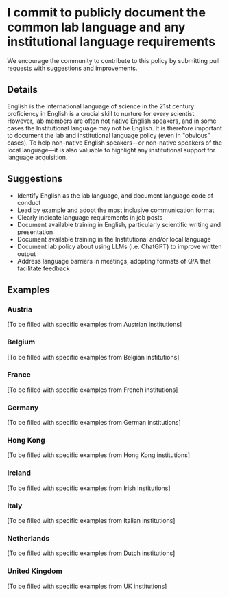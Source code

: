 # I commit to publicly document the common lab language and any institutional language requirements

We encourage the community to contribute to this policy by submitting pull requests with suggestions and improvements.

## Details
English is the international language of science in the 21st century: proficiency in English is a crucial skill to nurture for every scientist. However, lab members are often not native English speakers, and in some cases the Institutional language may not be English. It is therefore important to document the lab and institutional language policy (even in "obvious" cases). To help non-native English speakers—or non-native speakers of the local language—it is also valuable to highlight any institutional support for language acquisition.

## Suggestions
- Identify English as the lab language, and document language code of conduct
- Lead by example and adopt the most inclusive communication format
- Clearly indicate language requirements in job posts
- Document available training in English, particularly scientific writing and presentation
- Document available training in the Institutional and/or local language
- Document lab policy about using LLMs (i.e. ChatGPT) to improve written output
- Address language barriers in meetings, adopting formats of Q/A that facilitate feedback

## Examples

### Austria
[To be filled with specific examples from Austrian institutions]

### Belgium
[To be filled with specific examples from Belgian institutions]

### France
[To be filled with specific examples from French institutions]

### Germany
[To be filled with specific examples from German institutions]

### Hong Kong
[To be filled with specific examples from Hong Kong institutions]

### Ireland
[To be filled with specific examples from Irish institutions]

### Italy
[To be filled with specific examples from Italian institutions]

### Netherlands
[To be filled with specific examples from Dutch institutions]

### United Kingdom
[To be filled with specific examples from UK institutions]

